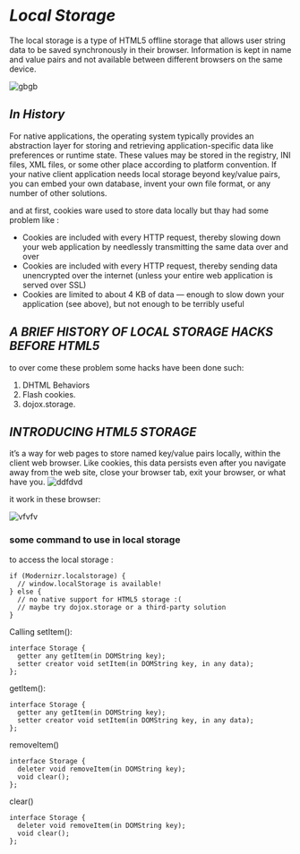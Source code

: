 # ***Local Storage***
The local storage is a type of HTML5 offline storage that allows user string data to be saved synchronously in their browser. Information is kept in name and value pairs and not available between different browsers on the same device.

![gbgb](https://encrypted-tbn0.gstatic.com/images?q=tbn:ANd9GcQtBqzpcCxbXzKyh3f8yJwqP_T3_pdj6VCIRw&usqp=CAU)

## ***In History*** 

 For native applications, the operating system typically provides an abstraction layer for storing and retrieving application-specific data like preferences or runtime state. These values may be stored in the registry, INI files, XML files, or some other place according to platform convention. If your native client application needs local storage beyond key/value pairs, you can embed your own database, invent your own file format, or any number of other solutions.

 and at first, cookies ware used to store data locally but thay had some problem like :
 * Cookies are included with every HTTP request, thereby slowing down your web application by needlessly transmitting the same data over and over
 * Cookies are included with every HTTP request, thereby sending data unencrypted over the internet (unless your entire web application is served over SSL)
 * Cookies are limited to about 4 KB of data — enough to slow down your application (see above), but not enough to be terribly useful

 ## ***A BRIEF HISTORY OF LOCAL STORAGE HACKS BEFORE HTML5***

 to over come these problem some hacks have been done such:
  1.  DHTML Behaviors
  2. Flash cookies.
  3.  dojox.storage.

  ## ***INTRODUCING HTML5 STORAGE***
  it’s a way for web pages to store named key/value pairs locally, within the client web browser. Like cookies, this data persists even after you navigate away from the web site, close your browser tab, exit your browser, or what have you.
  ![ddfdvd](https://techglimpse.com/wp-content/uploads/2013/04/xml-parsing-and-storing-on-localstorage1.jpg)

  it work in these browser:

![vfvfv](https://sites.google.com/site/azswiki/_/rsrc/1286362842741/html5-localstorage/localstorage_browser_support.jpg)



### some command to use in local storage 

to access the local storage :
```
if (Modernizr.localstorage) {
  // window.localStorage is available!
} else {
  // no native support for HTML5 storage :(
  // maybe try dojox.storage or a third-party solution
}
```

Calling setItem():
```
interface Storage {
  getter any getItem(in DOMString key);
  setter creator void setItem(in DOMString key, in any data);
};
```

getItem():
```
interface Storage {
  getter any getItem(in DOMString key);
  setter creator void setItem(in DOMString key, in any data);
};
```
removeItem()
```
interface Storage {
  deleter void removeItem(in DOMString key);
  void clear();
};
```


clear()
```
interface Storage {
  deleter void removeItem(in DOMString key);
  void clear();
};
```